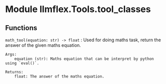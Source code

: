 Module llmflex.Tools.tool_classes
=================================

Functions
---------

    
`math_tool(equation: str) ‑> float`
:   Used for doing maths task, return the answer of the given maths equation.
    
    Args:
        equation (str): Maths equation that can be interpret by python using `eval()`.
    
    Returns:
        float: The answer of the maths equation.